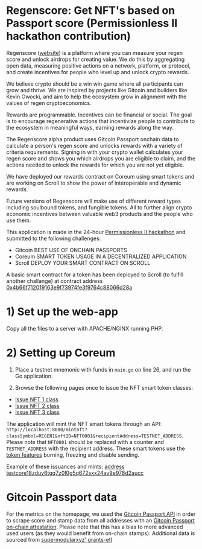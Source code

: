 # Regenscore: Get NFT's based on Passport score (Permissionless II hackathon contribution) 
Regenscore ([website](https://www.regenscore.xyz/)) is a platform where you can measure your regen score and unlock airdrops for creating value. We do this by aggregating open data, measuring positive actions on a network, platform, or protocol, and create incentives for people who level up and unlock crypto rewards.

We believe crypto should be a win win game where all participants can grow and thrive. We are inspired by projects like Gitcoin and builders like Kevin Owocki, and aim to help the ecosystem grow in alignment with the values of regen cryptoeconomics. 

Rewards are programmable. Incentives can be financial or social. The goal is to encourage regenerative actions that incentivize people to contribute to the ecosystem in meaningful ways, earning rewards along the way.

The Regenscore alpha product uses Gitcoin Passport onchain data to calculate a person's regen score and unlocks rewards with a variety of criteria requirements. Signing in with your crypto wallet calculates your regen score and shows you which airdrops you are eligible to claim, and the actions needed to unlock the rewards for which you are not yet eligible.

We have deployed our rewards contract on Coreum using smart tokens and are working on Scroll to show the power of interoperable and dynamic rewards.

Future versions of Regenscore will make use of different reward types including soulbound tokens, and fungible tokens. All to further align crypto economic incentives between valuable web3 products and the people who use them.


This application is made in the 24-hour [Permissionless II hackathon](https://blockworks.co/event/permissionless-2023-hackathon/home) and submitted to the following challenges:

- Gitcoin BEST USE OF ONCHAIN PASSPORTS
- Coreum SMART TOKEN USAGE IN A DECENTRALIZED APPLICATION
- Scroll DEPLOY YOUR SMART CONTRACT ON SCROLL 

A basic smart contract for a token has been deployed to Scroll (to fulfill another challange) at contract address [0x4b66f712019163e9f73974fe3f9764c88066d28a](https://sepolia.scrollscan.dev/address/0x4b66f712019163e9f73974fe3f9764c88066d28a#code)

# 1) Set up the web-app
Copy all the files to a server with APACHE/NGINX running PHP.

# 2) Setting up Coreum
1) Place a testnet mnemonic with funds in `main.go` on line 26, and run the Go application.

2) Browse the following pages once to issue the NFT smart token classes:
- [Issue NFT 1 class](http://localhost:8080/issueclass?classSymbol=REGEN1&className=Social%20Wizard&classDescription=Connected%20at%20least%20one%20social%20network%20account&royaltyRate=0.03)
- [Issue NFT 2 class](http://localhost:8080/issueclass?classSymbol=REGEN2&className=Stamp%20Collector&classDescription=Connected%20accounts%20to%20score%2020%20or%20above&royaltyRate=0.03)
- [Issue NFT 3 class](http://localhost:8080/issueclass?classSymbol=REGEN3&className=Public%20Goods%20Fren&classDescription=Funded%20public%20goods%20in%20Gitcoin%20Grants&royaltyRate=0.03)

The application will mint the NFT smart tokens through an API: `http://localhost:8080/mintnft?classSymbol=REGEN1&nftID=NFT0001&recipientAddress=TESTNET_ADDRESS`.
Please note that `NFT0001` should be replaced with a counter and `TESTNET_ADDRESS` with the recipient address.
These smart tokens use the [token features](https://docs.coreum.dev/modules/assetnft.html#token-features) burning, freezing and disable sending.

Example of these issuances and mints: [address testcore18zduv6tgq7z0l0g5q672sxx24av9e978d2aucc](https://explorer.testnet-1.coreum.dev/coreum/accounts/testcore18zduv6tgq7z0l0g5q672sxx24av9e978d2aucc)

# Gitcoin Passport data
For the metrics on the homepage, we used the [Gitcoin Passport API](https://docs.passport.gitcoin.co/building-with-passport/api-reference#available-endpoints) in order to scrape score and stamp data from all addresses with an [Gitcoin Passport on-chain attestation](https://optimism.easscan.org/address/0x843829986e895facd330486a61Ebee9E1f1adB1a). Please note that this has a bias to more advanced used users (as they would benefit from on-chain stamps).
Additional data is sourced from [supermodularxyz' grants-etl](https://github.com/supermodularxyz/grants-etl/tree/main)

